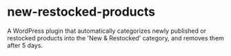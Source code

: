 # new-restocked-products
A WordPress plugin that automatically categorizes newly published or restocked products into the 'New &amp; Restocked' category, and removes them after 5 days.
